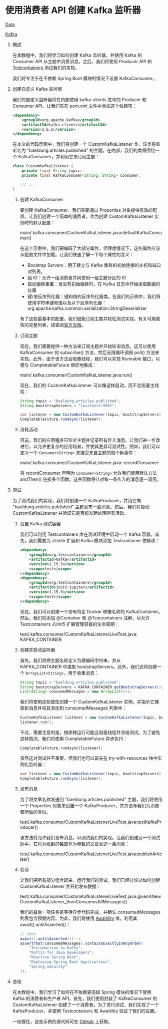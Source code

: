 # 使用消费者 API 创建 Kafka 监听器

[Data](https://www.baeldung.com/category/data)

[Kafka](https://www.baeldung.com/tag/kafka)

1. 概述

    在本教程中，我们将学习如何创建 Kafka 监听器，并使用 Kafka 的 Consumer API 从主题中消费消息。之后，我们将使用 Producer API 和 [Testcontainers](https://www.baeldung.com/docker-test-containers) 测试我们的实现。

    我们将专注于在不依赖 Spring Boot 模块的情况下设置 KafkaConsumer。

2. 创建自定义 Kafka 监听器

    我们的自定义监听器将在内部使用 kafka-clients 库中的 Producer 和 Consumer API。让我们先在 pom.xml 文件中添加这个依赖项：

    ```xml
    <dependency>
        <groupId>org.apache.kafka</groupId>
        <artifactId>kafka-clients</artifactId>
        <version>3.6.1</version>
    </dependency>
    ```

    在本文的代码示例中，我们将创建一个 CustomKafkaListener 类，该类将监听名为 "baeldung.articles.published" 的主题。在内部，我们的类将围绕一个 KafkaConsumer，并利用它来订阅主题：

    ```java
    class CustomKafkaListener {
        private final String topic;
        private final KafkaConsumer<String, String> consumer;

        // ...
    }
    ```

    1. 创建 KafkaConsumer

        要创建 KafkaConsumer，我们需要通过 Properties 对象提供有效的配置。让我们创建一个简单的消费者，作为创建 CustomKafkaListener 实例时的默认配置：

        main/.kafka.consumer/CustomKafkaListener.java:defaultKafkaConsumer()

        在这个示例中，我们硬编码了大部分属性，但理想情况下，这些属性应该从配置文件中加载。让我们快速了解一下每个属性的含义：

        - Boostrap Servers：用于建立与 Kafka 集群的初始连接的主机和端口对列表。
        - 组 ID：允许一组消费者共同使用一组主题分区的 ID
        - 自动偏移重置：当没有初始偏移时，在 Kafka 日志中开始读取数据的位置
        - 键/值反序列化器：键和值的反序列化器类。在我们的示例中，我们将使用字符串键和值以及以下反序列化器：org.apache.kafka.common.serialization.StringDeserializer

        有了这些最基本的配置，我们就能订阅主题并轻松测试实现。有关可用属性的完整列表，请查阅[官方文档](https://docs.confluent.io/platform/current/installation/configuration/consumer-configs.html)。

    2. 订阅主题

        现在，我们需要提供一种方法来订阅主题并开始轮询消息。这可以使用 KafkaConsumer 的 subscribe() 方法，然后无限循环调用 poll() 方法来实现。此外，由于该方法会阻塞线程，我们可以实现 Runnable 接口，以便与 CompletableFuture 很好地集成：

        main/.kafka.consumer/CustomKafkaListener.java:run()

        现在，我们的 CustomKafkaListener 可以像这样启动，而不会阻塞主线程：

        ```java
        String topic = "baeldung.articles.published";
        String bootstrapServers = "localhost:9092";

        var listener = new CustomKafkaListener(topic, bootstrapServers)
        CompletableFuture.runAsync(listener);
        ```

    3. 消耗活动

        目前，我们的应用程序只监听主题并记录所有传入消息。让我们进一步改进它，以允许更复杂的应用场景，并使其更具可测试性。例如，我们可以定义一个 `Consumer<String>` 来接受来自主题的每个新事件：

        main/.kafka.consumer/CustomKafkaListener.java: recordConsumer

        将 recordConsumer 声明为 `Consumer<String>` 允许我们使用默认方法 andThen() 链接多个函数。这些函数将针对每一条传入的消息逐一调用。

3. 测试

    为了测试我们的实现，我们将创建一个 KafkaProducer，并用它向 "baeldung.articles.published" 主题发布一些消息。然后，我们将启动 CustomKafkaListener 并验证它是否能准确处理所有活动。

    1. 设置 Kafka 测试容器

        我们可以利用 Testcontainers 库在测试环境中启动一个 Kafka 容器。首先，我们需要为 JUnit5 扩展和 Kafka 模块添加 Testcontainer 依赖项：

        ```xml
        <dependency>
            <groupId>org.testcontainers</groupId>
            <artifactId>kafka</artifactId>
            <version>1.19.3</version>
            <scope>test</scope>
        </dependency>
        <dependency>
            <groupId>org.testcontainers</groupId>
            <artifactId>junit-jupiter</artifactId>
            <version>1.19.3</version>
            <scope>test</scope>
        </dependency>
        ```

        现在，我们可以创建一个带有特定 Docker 映像名称的 KafkaContainer。然后，我们将添加 @Container 和 @Testcontainers 注解，以允许 Testcontainers JUnit5 扩展管理容器的生命周期：

        test/.kafka.consumer/CustomKafkaListenerLiveTest.java: KAFKA_CONTAINER

    2. 创建并启动监听器

        首先，我们将把主题名称定义为硬编码字符串，并从 KAFKA_CONTAINER 中提取 bootstrapServers。此外，我们还将创建一个 `ArrayList<String>`，用于收集消息：

        ```java
        String topic = "baeldung.articles.published";
        String bootstrapServers = KAFKA_CONTAINER.getBootstrapServers();
        List<String> consumedMessages = new ArrayList<>();
        ```

        我们将使用这些属性创建一个 CustomKafkaListener 实例，并指示它捕获新消息并将其添加到 consumedMessages 列表中：

        ```java
        CustomKafkaListener listener = new CustomKafkaListener(topic, bootstrapServers).onEach(consumedMessages::add);
        listener.run();
        ```

        不过，需要注意的是，按原样运行可能会阻塞线程并冻结测试。为了避免这种情况，我们将使用 CompletableFuture 异步执行：

        `CompletableFuture.runAsync(listener);`

        虽然这对测试并不重要，但我们也可以首先在 try-with-resources 块中实例化监听器：

        ```java
        var listener = new CustomKafkaListener(topic, bootstrapServers).onEach(consumedMessages::add);
        CompletableFuture.runAsync(listener);
        ```

    3. 发布消息

        为了将文章名称发送到 "baeldung.articles.published" 主题，我们将使用一个 Properties 对象来设置一个 KafkaProducer，其方法与我们为消费者所做的类似。

        test/.kafka.consumer/CustomKafkaListenerLiveTest.java:testKafkaProducer()

        该方法将允许我们发布消息，以测试我们的实现。让我们创建另一个测试助手，它将为收到的每篇作为参数的文章发送一条消息：

        test/.kafka.consumer/CustomKafkaListenerLiveTest.java:publishArticles()

    4. 验证

        让我们把所有部分组合起来，运行我们的测试。我们已经讨论过如何创建 CustomKafkaListener 并开始发布数据：

        test/.kafka.consumer/CustomKafkaListenerLiveTest.java:givenANewCustomKafkaListener_thenConsumesAllMessages()

        我们的最后一项任务是等待异步代码完成，并确认 consumedMessages 列表包含预期内容。为此，我们将使用 [Awaitility](https://www.baeldung.com/awaitility-testing) 库，利用其 await().untilAsserted()：

        ```java
        // then
        await().untilAsserted(() -> 
        assertThat(consumedMessages).containsExactlyInAnyOrder(
            "Introduction to Kafka",
            "Kotlin for Java Developers",
            "Reactive Spring Boot",
            "Deploying Spring Boot Applications",
            "Spring Security"
        ));
        ```

4. 总结

    在本教程中，我们学习了如何在不依赖更高级 Spring 模块的情况下使用 Kafka 的消费者和生产者 API。首先，我们使用封装了 KafkaConsumer 的 CustomKafkaListener 创建了一个消费者。为了进行测试，我们实现了一个 KafkaProducer，并使用 Testcontainers 和 Awaitility 验证了我们的设置。

    一如既往，这些示例的源代码可在 [GitHub](https://github.com/eugenp/tutorials/tree/master/apache-kafka-2) 上获取。

